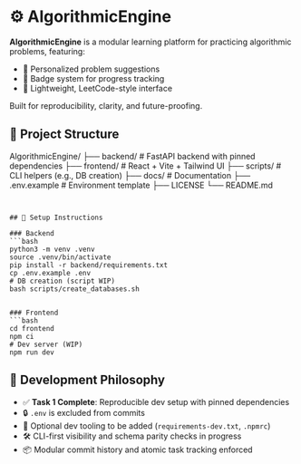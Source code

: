 

# ⚙️ AlgorithmicEngine

**AlgorithmicEngine** is a modular learning platform for practicing algorithmic problems, featuring:
- 🎯 Personalized problem suggestions  
- 🏅 Badge system for progress tracking  
- 🧩 Lightweight, LeetCode-style interface  

Built for reproducibility, clarity, and future-proofing.

## 🧱 Project Structure

AlgorithmicEngine/
├── backend/        # FastAPI backend with pinned dependencies
├── frontend/       # React + Vite + Tailwind UI
├── scripts/        # CLI helpers (e.g., DB creation)
├── docs/           # Documentation
├── .env.example    # Environment template
├── LICENSE
└── README.md
```


## 🚀 Setup Instructions

### Backend
```bash
python3 -m venv .venv
source .venv/bin/activate
pip install -r backend/requirements.txt
cp .env.example .env
# DB creation (script WIP)
bash scripts/create_databases.sh


### Frontend
```bash
cd frontend
npm ci
# Dev server (WIP)
npm run dev
```


## 🧠 Development Philosophy

- ✅ **Task 1 Complete**: Reproducible dev setup with pinned dependencies  
- 🔒 `.env` is excluded from commits  
- 🧪 Optional dev tooling to be added (`requirements-dev.txt`, `.npmrc`)  
- 🛠️ CLI-first visibility and schema parity checks in progress  
- 📦 Modular commit history and atomic task tracking enforced






